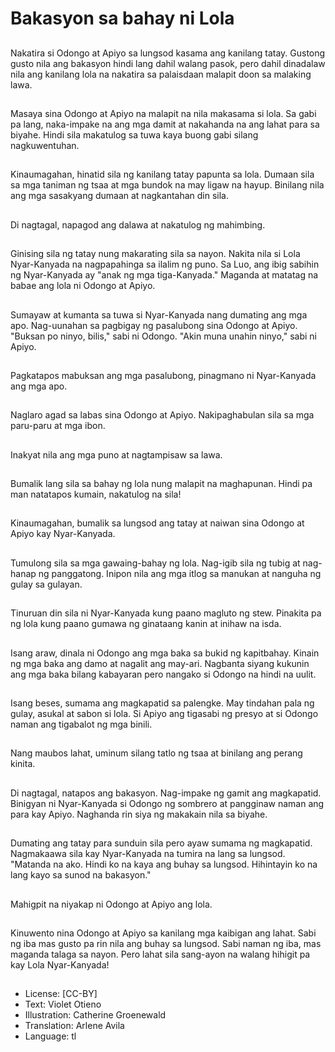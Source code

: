 # Bakasyon sa bahay ni Lola

##
Nakatira si Odongo at Apiyo sa lungsod kasama ang kanilang tatay. Gustong gusto nila ang bakasyon hindi lang dahil walang pasok, pero dahil dinadalaw nila ang kanilang lola na nakatira sa palaisdaan malapit doon sa malaking lawa.

##
Masaya sina Odongo at Apiyo na malapit na nila makasama si lola. Sa gabi pa lang, naka-impake na ang mga damit at nakahanda na ang lahat para sa biyahe. Hindi sila makatulog sa tuwa kaya buong gabi silang nagkuwentuhan.

##
Kinaumagahan, hinatid sila ng kanilang tatay papunta sa lola. Dumaan sila sa mga taniman ng tsaa at mga bundok na may ligaw na hayup. Binilang nila ang mga sasakyang dumaan at nagkantahan din sila.

##
Di nagtagal, napagod ang dalawa at nakatulog ng mahimbing.

##
Ginising sila ng tatay nung makarating sila sa nayon. Nakita nila si Lola Nyar-Kanyada na nagpapahinga sa ilalim ng puno. Sa Luo, ang ibig sabihin ng Nyar-Kanyada ay "anak ng mga tiga-Kanyada." Maganda at matatag na babae ang lola ni Odongo at Apiyo.

##
Sumayaw at kumanta sa tuwa si Nyar-Kanyada nang dumating ang mga apo. Nag-uunahan sa pagbigay ng pasalubong sina Odongo at Apiyo. "Buksan po ninyo, bilis," sabi ni Odongo. "Akin muna unahin ninyo," sabi ni Apiyo.

##
Pagkatapos mabuksan ang mga pasalubong, pinagmano ni Nyar-Kanyada ang mga apo.

##
Naglaro agad sa labas sina Odongo at Apiyo. Nakipaghabulan sila sa mga paru-paru at mga ibon.

##
Inakyat nila ang mga puno at nagtampisaw sa lawa.

##
Bumalik lang sila sa bahay ng lola nung malapit na maghapunan. Hindi pa man natatapos kumain, nakatulog na sila!

##
Kinaumagahan, bumalik sa lungsod ang tatay at naiwan sina Odongo at Apiyo kay Nyar-Kanyada.

##
Tumulong sila sa mga gawaing-bahay ng lola. Nag-igib sila ng tubig at nag-hanap ng panggatong. Inipon nila ang mga itlog sa manukan at nanguha ng gulay sa gulayan.

##
Tinuruan din sila ni Nyar-Kanyada kung paano magluto ng stew. Pinakita pa ng lola kung paano gumawa ng ginataang kanin at inihaw na isda.

##
Isang araw, dinala ni Odongo ang mga baka sa bukid ng kapitbahay. Kinain ng mga baka ang damo at nagalit ang may-ari. Nagbanta siyang kukunin ang mga baka bilang kabayaran pero nangako si Odongo na hindi na uulit.

##
Isang beses, sumama ang magkapatid sa palengke. May tindahan pala ng gulay, asukal at sabon si lola. Si Apiyo ang tigasabi ng presyo at si Odongo naman ang tigabalot ng mga binili.

##
Nang maubos lahat, uminum silang tatlo ng tsaa at binilang ang perang kinita.

##
Di nagtagal, natapos ang bakasyon. Nag-impake ng gamit ang magkapatid. Binigyan ni Nyar-Kanyada si Odongo ng sombrero at pangginaw naman ang para kay Apiyo. Naghanda rin siya ng makakain nila sa biyahe.

##
Dumating ang tatay para sunduin sila pero ayaw sumama ng magkapatid. Nagmakaawa sila kay Nyar-Kanyada na tumira na lang sa lungsod. "Matanda na ako. Hindi ko na kaya ang buhay sa lungsod. Hihintayin ko na lang kayo sa sunod na bakasyon."

##
Mahigpit na niyakap ni Odongo at Apiyo ang lola.

##
Kinuwento nina Odongo at Apiyo sa kanilang mga kaibigan ang lahat. Sabi ng iba mas gusto pa rin nila ang buhay sa lungsod. Sabi naman ng iba, mas maganda talaga sa nayon. Pero lahat sila sang-ayon na walang hihigit pa kay Lola Nyar-Kanyada!

##
* License: [CC-BY]
* Text: Violet Otieno
* Illustration: Catherine Groenewald
* Translation: Arlene Avila
* Language: tl

